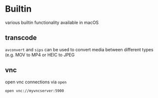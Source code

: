 Builtin
===

various builtin functionality available in macOS

## transcode

`avconvert` and `sips` can be used to convert media between different types
(e.g. MOV to MP4 or HEIC to JPEG

## vnc

open vnc connections via `open`

```
open vnc://myvncserver:5900
```
